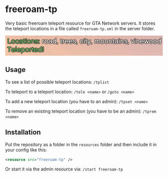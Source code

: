 # freeroam-tp

Very basic freeroam teleport resource for GTA Network servers. It stores the teleport locations in a file called `freeroam-tp.xml` in the server folder.

![](Screenshot.png)

## Usage

To see a list of possible teleport locations: `/tplist`

To teleport to a teleport location: `/tele <name>` or `/goto <name>`

To add a new teleport location (you have to an admin): `/tpset <name>`

To remove an existing teleport location (you have to be an admin): `/tprem <name>`

## Installation

Put the repository as a folder in the `resources` folder and then include it in your config like this:

```XML
<resource src="freeroam-tp" />
```

Or start it via the admin resource via: `/start freeroam-tp`
